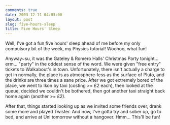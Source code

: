 ```yaml
---
comments: true
date: 2003-12-11 04:03:00
layout: post
slug: five-hours-sleep
title: Five Hours' Sleep
---
```


Well, I've got a fun five hours' sleep ahead of me before my only compulsory bit of the week, my Physics tutorial!  Woohoo, what fun!  

Anyway~su, it was the Gateley & Romero Halls' Christmas Party tonight... erm... "party" in the oddest sense of the word.  We were given "free entry" tickets to Walkabout's in town.  Unfortunately, there isn't actually a charge to get in normally, the place is as atmosphere-less as the surface of Pluto, and the drinks are three times a sane price.  After we got extremely bored of the place, we went to Ikon by taxi (costing >= £2 each), then looked at the queue, decided we couldn't be bothered, then got another taxi straight back home again (another >= £2).  

After that, things started looking up as we invited some friends over, drank some more and played Twister.  And now, I've gotta try and sober up, go to bed, and arrive at Uni tomorrow without a hangover.  Hmm... This'll be fun!
